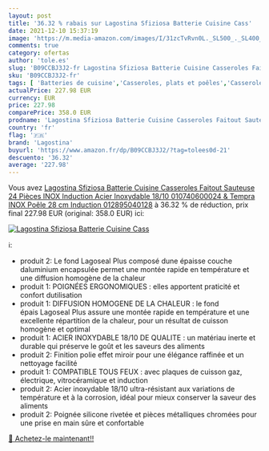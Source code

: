 ```yaml
---
layout: post
title: '36.32 % rabais sur Lagostina Sfiziosa Batterie Cuisine Cass'
date: 2021-12-10 15:37:19
image: 'https://m.media-amazon.com/images/I/31zcTvRvn0L._SL500_._SL400_.jpg'
comments: true
category: ofertas
author: 'tole.es'
slug: 'B09CCBJ3J2-fr Lagostina Sfiziosa Batterie Cuisine Casseroles Faitout...'
sku: 'B09CCBJ3J2-fr'
tags: [ 'Batteries de cuisine','Casseroles, plats et poêles','Casseroles, poêles et faitouts','Cuisine et Maison','Sets de poêles et casseroles','lagostina', ]
actualPrice: 227.98 EUR
currency: EUR
price: 227.98
comparePrice: 358.0 EUR
prodname: 'Lagostina Sfiziosa Batterie Cuisine Casseroles Faitout Sauteuse 24 Pièces INOX Induction Acier Inoxydable 18/10 010740600024 & Tempra INOX Poêle 28 cm Induction 012895040128'
country: 'fr'
flag: '🇫🇷'
brand: 'Lagostina'
buyurl: 'https://www.amazon.fr/dp/B09CCBJ3J2/?tag=tolees0d-21'
descuento: '36.32'
average: '227.98'
---
```


Vous avez [Lagostina Sfiziosa Batterie Cuisine Casseroles Faitout Sauteuse 24 Pièces INOX Induction Acier Inoxydable 18/10 010740600024 & Tempra INOX Poêle 28 cm Induction 012895040128](https://www.amazon.fr/dp/B09CCBJ3J2/?tag=tolees0d-21)  à  36.32 % de réduction, prix final  227.98 EUR (original: 358.0 EUR) ici:

[![Lagostina Sfiziosa Batterie Cuisine Cass](https://m.media-amazon.com/images/I/31zcTvRvn0L._SL500_._SL400_.jpg)](https://www.amazon.fr/dp/B09CCBJ3J2/?tag=tolees0d-21)

ℹ️:

- produit 2: Le fond Lagoseal Plus composé dune épaisse couche daluminium encapsulée permet une montée rapide en température et une diffusion homogène de la chaleur
- produit 1: POIGNÉES ERGONOMIQUES : elles apportent praticité et confort dutilisation
- produit 1: DIFFUSION HOMOGENE DE LA CHALEUR : le fond épais Lagoseal Plus assure une montée rapide en température et une excellente répartition de la chaleur, pour un résultat de cuisson homogène et optimal
- produit 1: ACIER INOXYDABLE 18/10 DE QUALITE : un matériau inerte et durable qui préserve le goût et les saveurs des aliments
- produit 2: Finition polie effet miroir pour une élégance raffinée et un nettoyage facilité
- produit 1: COMPATIBLE TOUS FEUX : avec plaques de cuisson gaz, électrique, vitrocéramique et induction
- produit 2: Acier inoxydable 18/10 ultra-résistant aux variations de température et à la corrosion, idéal pour mieux conserver la saveur des aliments
- produit 2: Poignée silicone rivetée et pièces métalliques chromées pour une prise en main sûre et confortable

[🛒 Achetez-le maintenant!!](https://www.amazon.fr/dp/B09CCBJ3J2/?tag=tolees0d-21)
